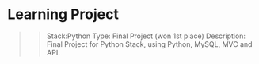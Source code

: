 # Learning Project
>>Stack:Python
>>Type: Final Project (won 1st place)
>>Description: Final Project for Python Stack, using Python, MySQL, MVC and API.
